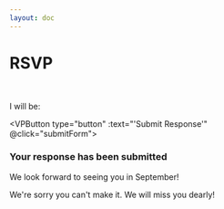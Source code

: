 ```yaml
---
layout: doc
---
```

# RSVP

<script lang="ts" setup>
import { VPButton } from 'vitepress/theme';
import { VPImage } from 'vitepress/theme';
import { ref, reactive } from 'vue';
const filling = ref(true);
const response = ref(false);

  let form = reactive({
    name: null,
    response: null,
    guests: 1,
    stay: null,
    dietary: null,
  })

  const storedResponse = localStorage.getItem('rsvpFormResponse');

  if (storedResponse) {
    form = JSON.parse(storedResponse);
    filling.value = false;
    response.value = form.response === 'accepts' ? true : false;
  }

  const scriptURL = 'https://script.google.com/macros/s/AKfycbzBFEfkxtGKdI9RpnOPmK30IdkGNdGCgEXl9zsUQfARihGuRUZT_w4f311XHM_zhpMxQg/exec'

  const submitForm = (event: MouseEvent) => {
    event.preventDefault();

    localStorage.setItem('rsvpFormResponse', JSON.stringify(form));

    const formData = new FormData();
    formData.append('name', form.name ? form.name : '');
    formData.append('response', form.response ? form.response : '');
    formData.append('guests', form.guests.toString());
    formData.append('stay', form.stay ? form.stay : '');
    formData.append('dietary', form.dietary ? form.dietary : '');

    fetch(scriptURL, { method: 'POST', body: formData})
      .then(response => {
        filling.value = false;
        console.log('Success!', response);
      })
      .catch(error => console.error('Error!', error.message))
  };

</script>

<br />

<form autocomplete="off" class="form" v-if="filling">
  <v-text-field label="Respondent: " variant="solo" id="name" name="name" type="text" v-model="form.name" autocomplete="off"></v-text-field>

  <v-radio-group v-model="form.response">
    <v-radio label="Joyfully accepts" value="accepts"></v-radio>
    <v-radio label="Regretfully declines" value="declines"></v-radio>
  </v-radio-group>

  <v-text-field label="Number of guests (including yourself)" variant="solo" id="guests" name="guests" type="number" v-model="form.guests"></v-text-field>

  <p>I will be:</p>
  <v-radio-group v-model="form.stay">
    <v-radio label="Staying on-site the whole weekend" value="weekend"></v-radio>
    <v-radio label="Just attending the ceremony" value="ceremony"></v-radio>
  </v-radio-group>

  <v-text-field label="List any dietary restrictions" variant="solo" id="dietary" name="dietary" type="text" v-model="form.dietary"></v-text-field>

  <VPButton type="button" :text="'Submit Response'" @click="submitForm"></VPButton>
</form>
<section v-else>
  <h3>Your response has been submitted</h3>
  <p v-if="response">We look forward to seeing you in September!</p>
  <p v-else>We're sorry you can't make it. We will miss you dearly!</p>
  <VPButton type="button" :text="'Edit Response'" @click="() => filling = true"></VPButton>
  <div class="thank-you-image">
    <VPImage image="images/the_mountain.jpg"></VPImage>
  </div>
</section>

<style lang="scss" scoped>
  :deep(.v-selection-control__input:hover::before) {
    opacity: 0.3;
  }

  .thank-you-image {
    margin-top: 2em;
    width: 100%;
  }

</style>